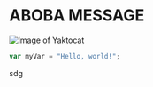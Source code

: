 # ABOBA MESSAGE
![Image of Yaktocat](https://octodex.github.com/images/yaktocat.png)
``` javascript
var myVar = "Hello, world!";
```
sdg
